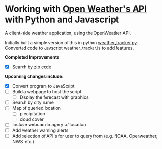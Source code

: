 # Working with [Open Weather's API](https://openweathermap.org/) with Python and Javascript

A client-side weather application, using the OpenWeather API.

Initially built a simple version of this in python [weather_tracker.py](https://github.com/phillipashford/weather-tracker/blob/main/weather_tracker.py). Converted code to Javscript [weather_tracker.js](https://github.com/phillipashford/weather-tracker/blob/main/weather_tracker.js) to add features.

**Completed Improvements**

- [x] Search by zip code

**Upcoming changes include:**

- [x] Convert program to JavaScript
- [ ] Build a webpage to host the script
    - [ ] Display the forecast with graphics
- [ ] Search by city name
- [ ] Map of queried location
    - [ ] precipitation
    - [ ] cloud cover
- [ ] Include webcam imagery of location
- [ ] Add weather warning alerts
- [ ] Add selection of API's for user to query from (e.g. NOAA, Openweather, NWS, etc.)
